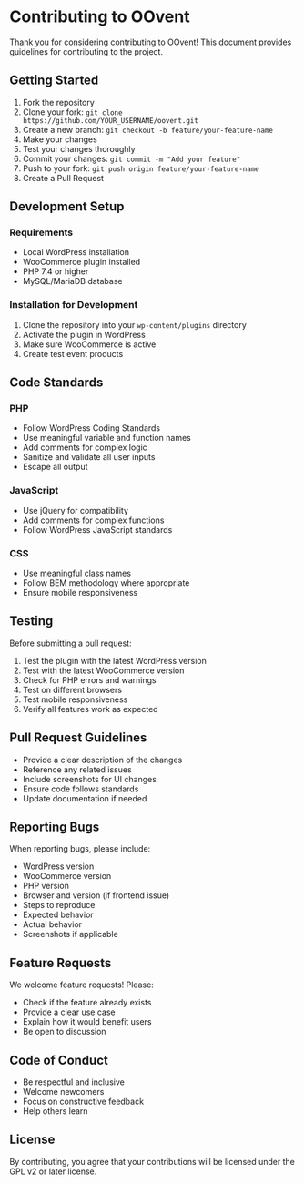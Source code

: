 # Contributing to OOvent

Thank you for considering contributing to OOvent! This document provides guidelines for contributing to the project.

## Getting Started

1. Fork the repository
2. Clone your fork: `git clone https://github.com/YOUR_USERNAME/oovent.git`
3. Create a new branch: `git checkout -b feature/your-feature-name`
4. Make your changes
5. Test your changes thoroughly
6. Commit your changes: `git commit -m "Add your feature"`
7. Push to your fork: `git push origin feature/your-feature-name`
8. Create a Pull Request

## Development Setup

### Requirements
- Local WordPress installation
- WooCommerce plugin installed
- PHP 7.4 or higher
- MySQL/MariaDB database

### Installation for Development
1. Clone the repository into your `wp-content/plugins` directory
2. Activate the plugin in WordPress
3. Make sure WooCommerce is active
4. Create test event products

## Code Standards

### PHP
- Follow WordPress Coding Standards
- Use meaningful variable and function names
- Add comments for complex logic
- Sanitize and validate all user inputs
- Escape all output

### JavaScript
- Use jQuery for compatibility
- Add comments for complex functions
- Follow WordPress JavaScript standards

### CSS
- Use meaningful class names
- Follow BEM methodology where appropriate
- Ensure mobile responsiveness

## Testing

Before submitting a pull request:
1. Test the plugin with the latest WordPress version
2. Test with the latest WooCommerce version
3. Check for PHP errors and warnings
4. Test on different browsers
5. Test mobile responsiveness
6. Verify all features work as expected

## Pull Request Guidelines

- Provide a clear description of the changes
- Reference any related issues
- Include screenshots for UI changes
- Ensure code follows standards
- Update documentation if needed

## Reporting Bugs

When reporting bugs, please include:
- WordPress version
- WooCommerce version
- PHP version
- Browser and version (if frontend issue)
- Steps to reproduce
- Expected behavior
- Actual behavior
- Screenshots if applicable

## Feature Requests

We welcome feature requests! Please:
- Check if the feature already exists
- Provide a clear use case
- Explain how it would benefit users
- Be open to discussion

## Code of Conduct

- Be respectful and inclusive
- Welcome newcomers
- Focus on constructive feedback
- Help others learn

## License

By contributing, you agree that your contributions will be licensed under the GPL v2 or later license.

